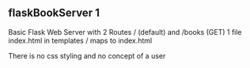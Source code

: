 ## flaskBookServer 1

Basic Flask Web Server with 2 Routes / (default) and /books (GET)
1 file index.html in templates
/ maps to index.html

There is no css styling and no concept of a user
